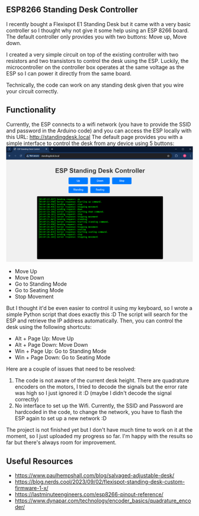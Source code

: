 ## ESP8266 Standing Desk Controller

I recently bought a Flexispot E1 Standing Desk but it came with a very basic controller so I thought why not give it some help using an ESP 8266 board.
The default controller only provides you with two buttons: Move up, Move down.

I created a very simple circuit on top of the existing controller with two resistors and two transistors to control the desk using the ESP.
Luckily, the microcontroller on the controller box operates at the same voltage as the ESP so I can power it directly from the same board.

Technically, the code can work on any standing desk given that you wire your circuit correctly.

## Functionality
Currently, the ESP connects to a wifi network (you have to provide the SSID and password in the Arduino code) and you can access the ESP locally with this URL: http://standingdesk.local
The default page provides you with a simple interface to control the desk from any device using 5 buttons:
![alt text](screenshot.png)
 - Move Up
 - Move Down
 - Go to Standing Mode
 - Go to Seating Mode
 - Stop Movement

But I thought it'd be even easier to control it using my keyboard, so I wrote a simple Python script that does exactly this :D
The script will search for the ESP and retrieve the IP address automatically.
Then, you can control the desk using the following shortcuts:
 - Alt + Page Up: Move Up
 - Alt + Page Down: Move Down
 - Win + Page Up: Go to Standing Mode
 - Win + Page Down: Go to Seating Mode

Here are a couple of issues that need to be resolved:
 1. The code is not aware of the current desk height. There are quadrature encoders on the motors, I tried to decode the signals but the error rate was high so I just ignored it :D (maybe I didn't decode the signal correctly)
 2. No interface to set up the Wifi. Currently, the SSID and Password are hardcoded in the code, to change the network, you have to flash the ESP again to set up a new network :D

The project is not finished yet but I don't have much time to work on it at the moment, so I just uploaded my progress so far.
I'm happy with the results so far but there's always room for improvement.

## Useful Resources
- https://www.paulhempshall.com/blog/salvaged-adjustable-desk/
- https://blog.nerds.cool/2023/09/02/flexispot-standing-desk-custom-firmware-1-x/
- https://lastminuteengineers.com/esp8266-pinout-reference/
- https://www.dynapar.com/technology/encoder_basics/quadrature_encoder/